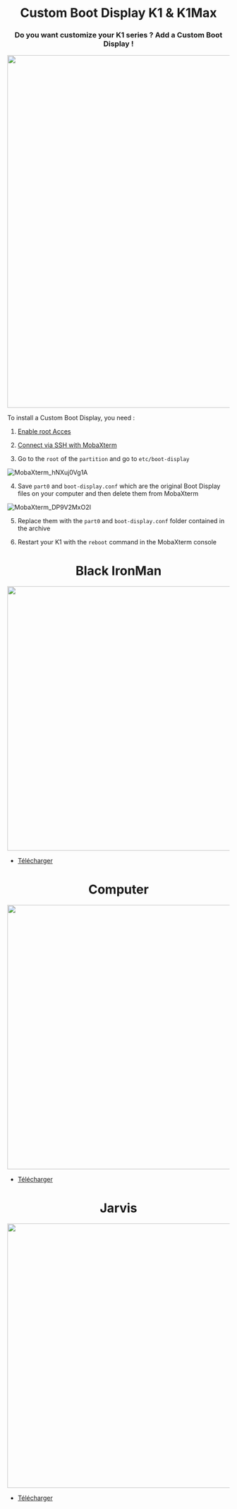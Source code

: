 
<h1 align="center">Custom Boot Display K1 & K1Max</h1>

<h3 align="center">Do you want customize your K1 series ? Add a Custom Boot Display !</h1>

<p align="center">  
  <img src="https://github.com/KORSiRO/Custom-Boot-Display-K1-K1Max/assets/62854582/836c060a-c1dc-4177-8466-80110f1e4da8" width="800"/>  
</p>

To install a Custom Boot Display, you need : 

1. [Enable root Acces](https://github.com/Guilouz/Creality-K1-and-K1-Max/wiki/Install-&-Update-Rooted-Firmware#enable-root-access)
 
2. [Connect via SSH with MobaXterm](https://github.com/Guilouz/Creality-K1-and-K1-Max/wiki/SSH-Connection)
 
3. Go to the `root` of the `partition` and go to `etc/boot-display`


![MobaXterm_hNXuj0Vg1A](https://github.com/KORSiRO/Custom-Boot-Display-K1-K1Max/assets/62854582/612ac34c-b571-4028-8eef-b338240138cb)


4. Save `part0` and `boot-display.conf` which are the original Boot Display files on your computer and then delete them from MobaXterm
 

![MobaXterm_DP9V2MxO2I](https://github.com/KORSiRO/Custom-Boot-Display-K1-K1Max/assets/62854582/ebac90f4-2911-4045-84f8-aeb2f8a0cd91)


5. Replace them with the `part0` and `boot-display.conf` folder contained in the archive

   
6. Restart your K1 with the `reboot` command in the MobaXterm console


<h1 align="center">Black IronMan</h1>

<p align="center">
  <img src="https://github.com/KORSiRO/Custom-Boot-Display-K1-K1Max/blob/main/Images/BLACK%20IRON%20MAN.gif?raw=true" width="600"/>
</p>

- [Télécharger](https://github.com/KORSiRO/Custom-Boot-Display-K1-K1Max/blob/main/Boot_K1_K1Max_Black_IronMan.7z)

<h1 align="center">Computer</h1>

<p align="center">
  <img src="https://github.com/KORSiRO/Custom-Boot-Display-K1-K1Max/blob/main/Images/COMPUTER.gif" width="600"/>
</p>

- [Télécharger](https://github.com/KORSiRO/Custom-Boot-Display-K1-K1Max/blob/main/Boot_K1_K1Max_Computer.7z)</h1>

<h1 align="center">Jarvis</h1>

<p align="center">
  <img src="https://github.com/KORSiRO/Custom-Boot-Display-K1-K1Max/blob/main/Images/JARVIS.gif" width="600"/>
</p>

- [Télécharger](https://github.com/KORSiRO/Custom-Boot-Display-K1-K1Max/blob/main/Boot_K1_K1Max_Computer.7z)

